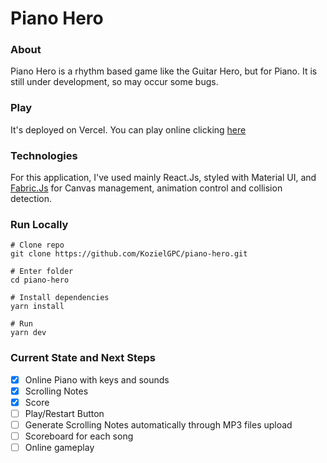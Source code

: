 # Piano Hero

### About
Piano Hero is a rhythm based game like the Guitar Hero, but for Piano. It is still under development, so may occur some bugs.

### Play
It's deployed on Vercel. You can play online clicking [here](https://kozi-piano-hero.vercel.app/)


### Technologies
For this application, I've used mainly React.Js, styled with Material UI, and [Fabric.Js](https://fabricjs.com/) for Canvas management, animation control and collision detection.

### Run Locally

```shell
# Clone repo
git clone https://github.com/KozielGPC/piano-hero.git

# Enter folder
cd piano-hero

# Install dependencies
yarn install

# Run
yarn dev
```

### Current State and Next Steps
- [x] Online Piano with keys and sounds
- [x] Scrolling Notes 
- [x] Score
- [ ] Play/Restart Button
- [ ] Generate Scrolling Notes automatically through MP3 files upload
- [ ] Scoreboard for each song 
- [ ] Online gameplay